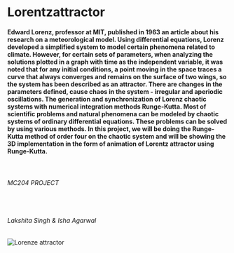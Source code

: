 # Lorentzattractor
<h4>Edward Lorenz, professor at MIT, published in 1963 an article about his research on a meteorological model. Using differential equations, Lorenz developed a simplified system to model certain phenomena related to climate. However, for certain sets of parameters, when analyzing the solutions plotted in a graph with time as the independent variable, it was noted that for any initial conditions, a point moving in the space traces a curve that always converges and remains on the surface of two wings, so the system has been described as an attractor. There are changes in the parameters defined, cause chaos in the system - irregular and aperiodic oscillations.
The generation and synchronization of Lorenz chaotic systems with numerical integration methods Runge-Kutta. Most of scientific problems and natural phenomena can be modeled by chaotic systems of ordinary differential   equations.    These    problems    can be solved by using various methods.  In this project, we will be doing the Runge-Kutta method of order four on the chaotic system and will be showing the 3D implementation in the form of animation of Lorentz attractor using Runge-Kutta.
</h4>
<br>
<h6>MC204 PROJECT</h6>
<br>
<h6>Lakshita Singh & Isha Agarwal</h6>

![Lorenze attractor](https://user-images.githubusercontent.com/67590424/118545085-c342f780-b773-11eb-9e23-b004d74ca746.gif)


